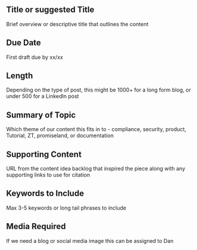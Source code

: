 ## Title or suggested Title

Brief overview or descriptive title that outlines the content

## Due Date

First draft due by xx/xx

## Length

Depending on the type of post, this might be 1000+ for a long form blog, or under 500 for a LinkedIn post

## Summary of Topic

Which theme of our content this fits in to - compliance, security, product, Tutorial, ZT, promiseland, or documentation

## Supporting Content

URL from the content idea backlog that inspired the piece along with any supporting links to use for citation

## Keywords to Include

Max 3-5 keywords or long tail phrases to include

## Media Required

If we need a blog or social media image this can be assigned to Dan
